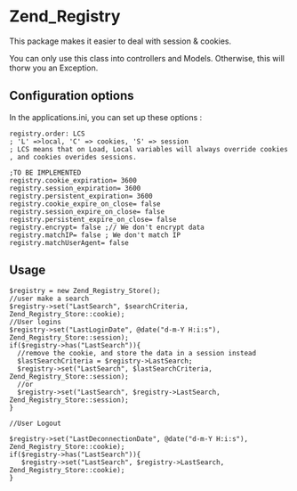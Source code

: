 Zend_Registry
=============

This package makes it easier to deal with session &amp; cookies.


You can only use this class into controllers and Models. Otherwise, this will thorw you an Exception.



Configuration options
---------------------

In the applications.ini, you can set up these options : 


    registry.order: LCS
    ; 'L' =>local, 'C' => cookies, 'S' => session
    ; LCS means that on Load, Local variables will always override cookies , and cookies overides sessions.

    ;TO BE IMPLEMENTED
    registry.cookie_expiration= 3600
    registry.session_expiration= 3600
    registry.persistent_expiration= 3600
    registry.cookie_expire_on_close= false
    registry.session_expire_on_close= false
    registry.persistent_expire_on_close= false
    registry.encrypt= false ;// We don't encrypt data
    registry.matchIP= false ; We don't match IP
    registry.matchUserAgent= false


Usage
-----

    $registry = new Zend_Registry_Store();
    //user make a search
    $registry->set("LastSearch", $searchCriteria, Zend_Registry_Store::cookie);
    //User logins
    $registry->set("LastLoginDate", @date("d-m-Y H:i:s"), Zend_Registry_Store::session);            
    if($registry->has("LastSearch")){
      //remove the cookie, and store the data in a session instead
      $lastSearchCriteria = $registry->LastSearch;
      $registry->set("LastSearch", $lastSearchCriteria, Zend_Registry_Store::session);
      //or
      $registry->set("LastSearch", $registry->LastSearch, Zend_Registry_Store::session);
    }

    //User Logout

    $registry->set("LastDeconnectionDate", @date("d-m-Y H:i:s"), Zend_Registry_Store::cookie);
    if($registry->has("LastSearch")){
       $registry->set("LastSearch", $registry->LastSearch, Zend_Registry_Store::cookie);
    }
